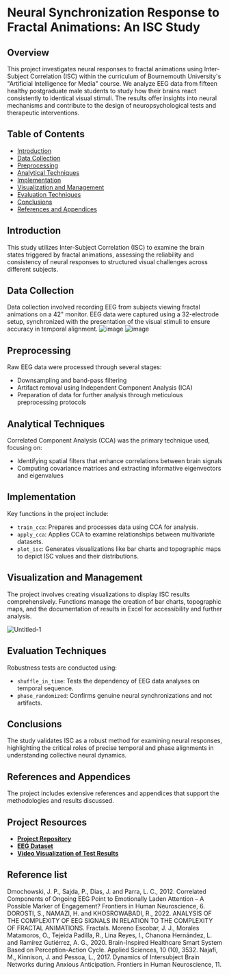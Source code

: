 # Neural Synchronization Response to Fractal Animations: An ISC Study

## Overview

This project investigates neural responses to fractal animations using Inter-Subject Correlation (ISC) within the curriculum of Bournemouth University's "Artificial Intelligence for Media" course. We analyze EEG data from fifteen healthy postgraduate male students to study how their brains react consistently to identical visual stimuli. The results offer insights into neural mechanisms and contribute to the design of neuropsychological tests and therapeutic interventions.

## Table of Contents

- [Introduction](#introduction)
- [Data Collection](#data-collection)
- [Preprocessing](#preprocessing)
- [Analytical Techniques](#analytical-techniques)
- [Implementation](#implementation)
- [Visualization and Management](#visualization-and-management)
- [Evaluation Techniques](#evaluation-techniques)
- [Conclusions](#conclusions)
- [References and Appendices](#references-and-appendices)

## Introduction

This study utilizes Inter-Subject Correlation (ISC) to examine the brain states triggered by fractal animations, assessing the reliability and consistency of neural responses to structured visual challenges across different subjects.

## Data Collection

Data collection involved recording EEG from subjects viewing fractal animations on a 42" monitor. EEG data were captured using a 32-electrode setup, synchronized with the presentation of the visual stimuli to ensure accuracy in temporal alignment.
![image](https://github.com/sarshardorosti/EEG-Inter-Subject-Correlation/assets/50841748/90fc85da-9674-4b41-9767-10b9c159a86c)
![image](https://github.com/sarshardorosti/EEG-Inter-Subject-Correlation/assets/50841748/a1a1b4cb-aab3-41fe-9727-4d64e1a28cc0)

## Preprocessing

Raw EEG data were processed through several stages:
- Downsampling and band-pass filtering
- Artifact removal using Independent Component Analysis (ICA)
- Preparation of data for further analysis through meticulous preprocessing protocols

## Analytical Techniques

Correlated Component Analysis (CCA) was the primary technique used, focusing on:
- Identifying spatial filters that enhance correlations between brain signals
- Computing covariance matrices and extracting informative eigenvectors and eigenvalues

## Implementation

Key functions in the project include:
- `train_cca`: Prepares and processes data using CCA for analysis.
- `apply_cca`: Applies CCA to examine relationships between multivariate datasets.
- `plot_isc`: Generates visualizations like bar charts and topographic maps to depict ISC values and their distributions.

## Visualization and Management

The project involves creating visualizations to display ISC results comprehensively. Functions manage the creation of bar charts, topographic maps, and the documentation of results in Excel for accessibility and further analysis.

![Untitled-1](https://github.com/sarshardorosti/EEG-Inter-Subject-Correlation/assets/50841748/3991da54-5f06-4896-9e0c-9f1272bd5746)

## Evaluation Techniques

Robustness tests are conducted using:
- `shuffle_in_time`: Tests the dependency of EEG data analyses on temporal sequence.
- `phase_randomized`: Confirms genuine neural synchronizations and not artifacts.

## Conclusions

The study validates ISC as a robust method for examining neural responses, highlighting the critical roles of precise temporal and phase alignments in understanding collective neural dynamics.


## References and Appendices

The project includes extensive references and appendices that support the methodologies and results discussed.

## Project Resources

- **[Project Repository](https://github.com/sarshardorosti/EEG-Inter-Subject-Correlation.git)**
- **[EEG Dataset](https://drive.google.com/file/d)**
- **[Video Visualization of Test Results](https://drive.google.com/file/d/1LDGlXA033PbD07uUoQRVTUeFBKS5L9n/view?usp=sharing)**



## Reference list
Dmochowski, J. P., Sajda, P., Dias, J. and Parra, L. C., 2012. Correlated Components of Ongoing EEG Point to Emotionally Laden Attention – A Possible Marker of Engagement? Frontiers in Human Neuroscience, 6.
DOROSTI, S., NAMAZI, H. and KHOSROWABADI, R., 2022. ANALYSIS OF THE COMPLEXITY OF EEG SIGNALS IN RELATION TO THE COMPLEXITY OF FRACTAL ANIMATIONS. Fractals.
Moreno Escobar, J. J., Morales Matamoros, O., Tejeida Padilla, R., Lina Reyes, I., Chanona Hernández, L. and Ramírez Gutiérrez, A. G., 2020. Brain-Inspired Healthcare Smart System Based on Perception-Action Cycle. Applied Sciences, 10 (10), 3532.
Najafi, M., Kinnison, J. and Pessoa, L., 2017. Dynamics of Intersubject Brain Networks during Anxious Anticipation. Frontiers in Human Neuroscience, 11.


